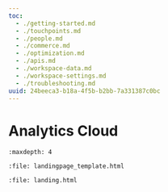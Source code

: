 ```yaml
---
toc:
  - ./getting-started.md
  - ./touchpoints.md
  - ./people.md
  - ./commerce.md
  - ./optimization.md
  - ./apis.md
  - ./workspace-data.md
  - ./workspace-settings.md
  - ./troubleshooting.md
uuid: 24beeca3-b18a-4f5b-b2bb-7a331387c0bc
---
```

# Analytics Cloud

```{toctree}
:maxdepth: 4
```

```{raw} html
:file: landingpage_template.html
```

```{raw} html
:file: landing.html
```
